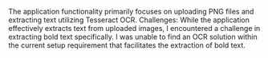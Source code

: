 The application functionality primarily focuses on uploading PNG files and extracting text utilizing Tesseract OCR.
Challenges: While the application effectively extracts text from uploaded images, I encountered a challenge in extracting bold text specifically. I was unable to find an OCR solution within the current setup requirement that facilitates the extraction of bold text.
